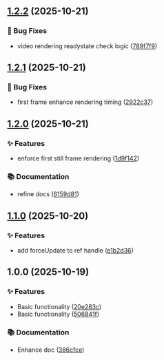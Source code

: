 ## [1.2.2](https://github.com/iyinchao/transparent-video-react/compare/v1.2.1...v1.2.2) (2025-10-21)

### 🐛 Bug Fixes

* video rendering readystate check logic ([789f7f9](https://github.com/iyinchao/transparent-video-react/commit/789f7f9b7f546ec632402d422e42902fd37ba52e))

## [1.2.1](https://github.com/iyinchao/transparent-video-react/compare/v1.2.0...v1.2.1) (2025-10-21)

### 🐛 Bug Fixes

* first frame enhance rendering timing ([2922c37](https://github.com/iyinchao/transparent-video-react/commit/2922c376486eeadd2630ecda4da2e540bc5d501e))

## [1.2.0](https://github.com/iyinchao/transparent-video-react/compare/v1.1.0...v1.2.0) (2025-10-21)

### ✨ Features

* enforce first still frame rendering ([1d9f142](https://github.com/iyinchao/transparent-video-react/commit/1d9f142f27278f38162742dc2389675970c8d131))

### 📚 Documentation

* refine docs ([6159d81](https://github.com/iyinchao/transparent-video-react/commit/6159d810b3ccfc7576bbb8e2ab9967509d7046ee))

## [1.1.0](https://github.com/iyinchao/transparent-video-react/compare/v1.0.0...v1.1.0) (2025-10-20)

### ✨ Features

* add forceUpdate to ref handle ([e1b2d36](https://github.com/iyinchao/transparent-video-react/commit/e1b2d369838dd6a8038c2b052e00a971da7cb6e2))

## 1.0.0 (2025-10-19)

### ✨ Features

* Basic functionality ([20e283c](https://github.com/iyinchao/transparent-video-react/commit/20e283c33cef8576f0f4fc2fae18bb76c14a58f5))
* Basic functionality ([506841f](https://github.com/iyinchao/transparent-video-react/commit/506841f89968cc90e41d0b107b6355e85950e513))

### 📚 Documentation

* Enhance doc ([386cfce](https://github.com/iyinchao/transparent-video-react/commit/386cfce7d61096c9e36e5d289b292c3cf3e092a1))
